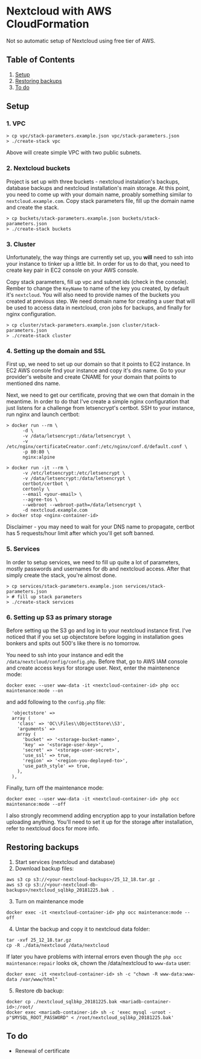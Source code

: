 # Nextcloud with AWS CloudFormation
Not so automatic setup of Nextcloud using free tier of AWS.

## Table of Contents
1. [Setup](#setup)
2. [Restoring backups](#restoring-backups)
3. [To do](#to-do)


## Setup
### 1. VPC
```
> cp vpc/stack-parameters.example.json vpc/stack-parameters.json
> ./create-stack vpc
```
Above will create simple VPC with two public subnets.

### 2. Nextcloud buckets
Project is set up with three buckets - nextcloud instalation's backups, database backups and nextcloud installation's main storage. At this point, you need to come up with your domain name, proably something similar to `nextcloud.example.com`. Copy stack parameters file, fill up the domain name and create the stack.
```
> cp buckets/stack-parameters.example.json buckets/stack-parameters.json
> ./create-stack buckets
```

### 3. Cluster
Unfortunately, the way things are currently set up, you **will** need to ssh into your instance to tinker up a little bit. In order for us to do that, you need to create key pair in EC2 console on your AWS console.

Copy stack parameters, fill up vpc and subnet ids (check in the console). Rember to change the `KeyName` to name of the key you created, by default it's `nextcloud`. You will also need to provide names of the buckets you created at previous step. We need domain name for creating a user that will be used to access data in nextcloud, cron jobs for backups, and finally for nginx configuration.
```
> cp cluster/stack-parameters.example.json cluster/stack-parameters.json
> ./create-stack cluster
```

### 4. Setting up the domain and SSL
First up, we need to set up our domain so that it points to EC2 instance. In EC2 AWS console find your instance and copy it's dns name. Go to your provider's website and create CNAME for your domain that points to mentioned dns name.

Next, we need to get our certificate, proving that we own that domain in the meantime. In order to do that I've create a simple nginx configuration that just listens for a challenge from letsencrypt's certbot. SSH to your instance, run nginx and launch certbot:
```
> docker run --rm \
      -d \
      -v /data/letsencrypt:/data/letsencrypt \
      -v /etc/nginx/certificateCreator.conf:/etc/nginx/conf.d/default.conf \
      -p 80:80 \
      nginx:alpine

> docker run -it --rm \
      -v /etc/letsencrypt:/etc/letsencrypt \
      -v /data/letsencrypt:/data/letsencrypt \
      certbot/certbot \
      certonly \
      --email <your-email> \
      --agree-tos \
      --webroot --webroot-path=/data/letsencrypt \
      -d nextcloud.example.com
> docker stop <nginx-container-id>
```
Disclaimer - you may need to wait for your DNS name to propagate, certbot has 5 requests/hour limit after which you'll get soft banned.

### 5. Services
In order to setup services, we need to fill up quite a lot of parameters, mostly passwords and usernames for db and nextcloud access. After that simply create the stack, you're almost done.
```
> cp services/stack-parameters.example.json services/stack-parameters.json
> # fill up stack parameters
> ./create-stack services
```

### 6. Setting up S3 as primary storage
Before setting up the S3 go and log in to your nextcloud instance first. I've noticed that if you set up objectstore before logging in installation goes bonkers and spits out 500's like there is no tomorrow.

You need to ssh into your instance and edit the `/data/nextcloud/config/config.php`. Before that, go to AWS IAM console and create access keys for storage user. Next, enter the maintenence mode:
```
docker exec --user www-data -it <nextcloud-container-id> php occ maintenance:mode --on
```
and add following to the `config.php` file:
```
  'objectstore' =>
  array (
    'class' => 'OC\\Files\\ObjectStore\\S3',
    'arguments' =>
    array (
      'bucket' => '<storage-bucket-name>',
      'key' => '<storage-user-key>',
      'secret' => '<storage-user-secret>',
      'use_ssl' => true,
      'region' => '<region-you-deployed-to>',
      'use_path_style' => true,
    ),
  ),
```
Finally, turn off the maintenance mode:
```
docker exec --user www-data -it <nextcloud-container-id> php occ maintenance:mode --off
```
I also strongly recommend adding encryption app to your installation before uploading anything. You'll need to set it up for the storage after installation, refer to nextcloud docs for more info.


## Restoring backups
1. Start services (nextcloud and database)
2. Download backup files:
```
aws s3 cp s3://<your-nextcloud-backups>/25_12_18.tar.gz .
aws s3 cp s3://<your-nextcloud-db-backups>/nextcloud_sqlbkp_20181225.bak .
```
3. Turn on maintenance mode
```
docker exec -it <nextcloud-container-id> php occ maintenance:mode --off
```
4. Untar the backup and copy it to nextcloud data folder:
```
tar -xvf 25_12_18.tar.gz
cp -R ./data/nextcloud /data/nextcloud
```
If later you have problems with internal errors even though the `php occ maintenance:repair` looks ok, chown the /data/nextcloud to `www-data` user:
```
docker exec -it <nextcloud-container-id> sh -c "chown -R www-data:www-data /var/www/html"
```
5. Restore db backup:
```
docker cp ./nextcloud_sqlbkp_20181225.bak <mariadb-container-id>:/root/
docker exec <mariadb-container-id> sh -c 'exec mysql -uroot -p"$MYSQL_ROOT_PASSWORD" < /root/nextcloud_sqlbkp_20181225.bak'

```

## To do
- Renewal of certificate
